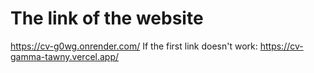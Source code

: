 # The link of the website
https://cv-g0wg.onrender.com/
If the first link doesn't work:  https://cv-gamma-tawny.vercel.app/
